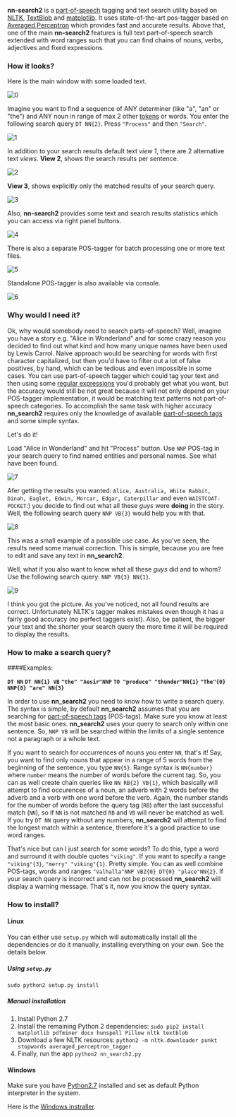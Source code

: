 **nn-search2** is a [part-of-speech](https://en.wikipedia.org/wiki/Part_of_speech) tagging and text search utility based on [NLTK](www.nltk.org), [TextBlob](textblob.readthedocs.org/en/dev/) and [matplotlib](matplotlib.org).
It uses state-of-the-art pos-tagger based on [Averaged Perceptron](http://www.spacy.io/blog/part-of-speech-POS-tagger-in-python) which provides fast and accurate results.
Above that, one of the main **nn-search2** features is full text part-of-speech search extended with word
ranges such that you can find chains of nouns, verbs, adjectives and fixed expressions.

### How it looks?
Here is the main window with some loaded text.

![0](http://i.imgur.com/AfHKPHZ.png)

Imagine you want to find a sequence of ANY determiner (like "a", "an" or "the") and ANY noun in range of max 2 other [tokens](https://en.wikipedia.org/wiki/Lexical_analysis#Token) or words.
You enter the following search query ``DT NN{2}``. Press `"Process"` and then `"Search"`.

![1](http://i.imgur.com/gU6WV36.png)

In addition to your search results default text *view 1*, there are 2 alternative text *views*.
**View 2**, shows the search results per sentence.

![2](http://i.imgur.com/KUzNUKy.png)

**View 3**, shows explicitly only the matched results of your search query.

![3](http://i.imgur.com/cMXK5bB.png)

Also, **nn-search2** provides some text and search results statistics which you can access via right panel buttons.

![4](http://i.imgur.com/32otmrf.png)

There is also a separate POS-tagger for batch processing one or more text files.

![5](http://i.imgur.com/eVlfpg8.png)

Standalone POS-tagger is also available via console.

![6](http://i.imgur.com/GdLxGNO.png)

### Why would I need it?
Ok, why would somebody need to search parts-of-speech?
Well, imagine you have a story e.g. "Alice in Wonderland" and for some crazy reason you decided to find out what kind and how many unique names have been used by Lewis Carrol. Naive approach would be searching for words with first character capitalized, but then you'd have to filter out a lot of false positives, by hand, which can be tedious and even impossible in some cases. You can use part-of-speech tagger which could tag your text and then using some [regular expressions](en.wikipedia.org/wiki/Regular_expression) you'd probably get what you want, but the accuracy would still be not great because it will not only depend on your POS-tagger implementation, it would be matching text patterns not part-of-speech categories.
To accomplish the same task with higher accuracy **nn_search2** requires only the knowledge of available [part-of-speech tags](http://faculty.washington.edu/dillon/GramResources/penntable.html) and some simple syntax.

Let's do it!

Load "Alice in Wonderland" and hit "Process" button. Use `NNP` POS-tag in your search query to find named entities and personal names.
See what have been found.

![7](http://i.imgur.com/WqvUJPc.png)

Afer getting the results you wanted: `Alice, Australia, White Rabbit, Dinah, Eaglet, Edwin, Morcar, Edgar, Caterpillar` and even `WAISTCOAT-POCKET`:) you decide to find out what all these *guys* were **doing** in the story. Well, the following search query `NNP VB{3}` would help you with that.

![8](http://i.imgur.com/sX9olCg.png)

This was a small example of a possible use case. As you've seen, the results need some manual correction. This is simple, because you are free to edit and save any text in **nn_search2**.

Well, what if you also want to know what all these *guys* did and to whom? Use the following search query: `NNP VB{3} NN{1}`.

![9](http://i.imgur.com/2fGB8mY.png)

I think you got the picture. As you've noticed, not all found results are correct. Unfortunately NLTK's tagger makes mistakes even though it has a fairly good accuracy (no perfect taggers exist).
Also, be patient, the bigger your text and the shorter your search query the more time it will be required to display the results.

### How to make a search query?
####Examples:

**`DT NN`**
**`DT NN{1} VB`**
**`"the" "Aesir"NNP`**
**`TO "produce" "thunder"NN{1}`**
**`"The"{0} NNP{0} "are" NN{3}`**

In order to use **nn_search2** you need to know how to write a search query. The syntax is simple, by default **nn_search2** assumes that you are searching for [part-of-speech tags](http://faculty.washington.edu/dillon/GramResources/penntable.html) (POS-tags).
Make sure you know at least the most basic ones. **nn_search2** uses your query to search only within one sentence. So, ``NNP VB`` will be searched within the limits of a single sentence not a paragraph or a whole text.

If you want to search for occurrences of nouns you enter `NN`, that's it! Say, you want to find only nouns that appear in a range of 5 words from the beginning of the sentence, you type `NN{5}`. Range syntax is `NN{number}` where `number` means the number of words before the current tag. So, you can as well create chain queries like `NN RB{2} VB{1}`, which basically will attempt to find occurences of a noun, an adverb with 2 words before the adverb and a verb with one word before the verb. Again, the number stands for the number of words before the query tag (`RB`) after the last successful match (`NN`), so if `NN` is not matched `RB` and `VB` will never be matched as well. If you try `DT NN` query without any numbers, **nn_search2** will attempt to find the longest match within a sentence, therefore it's a good practice to use word ranges.

That's nice but can I just search for some words? To do this, type a word and surround it with double quotes `"viking"`. If you want to specify a range `"viking"{3}`, `"merry" "viking"{1}`. Pretty simple. You can as well combine POS-tags, words and ranges `"Valhalla"NNP VBZ{0} DT{0} "place"NN{2}`. If your search query is incorrect and can not be processed **nn_search2** will display a warning message. That's it, now you know the query syntax.

### How to install?
#### Linux
You can either use `setup.py` which will automatically install all the dependencies or do it manually, installing everything on your own. See the details below.

##### Using `setup.py`
`sudo python2 setup.py install`

##### Manual installation
1. Install Python 2.7
2. Install the remaining Python 2 dependencies: `sudo pip2 install matplotlib pdfminer docx hunspell Pillow nltk textblob`
3. Download a few NLTK resources: `python2 -m nltk.downloader punkt stopwords averaged_perceptron_tagger`
4. Finally, run the app `python2 nn_search2.py`

#### Windows
Make sure you have [Python2.7](https://www.python.org/downloads/) installed and set as default Python interpreter in the system.

Here is the [Windows instraller](win_deps/nn_search2.exe).

